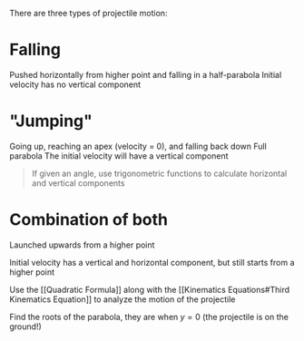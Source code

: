 There are three types of projectile motion:

   

# Falling

Pushed horizontally from higher point and falling in a half-parabola
Initial velocity has no vertical component

# "Jumping"

Going up, reaching an apex (velocity = 0), and falling back down
Full parabola
The initial velocity will have a vertical component

> If given an angle, use trigonometric functions to calculate horizontal and vertical components

# Combination of both

Launched upwards from a higher point

Initial velocity has a vertical and horizontal component, but still starts from a higher point


Use the [[Quadratic Formula]] along with the [[Kinematics Equations#Third Kinematics Equation]] to analyze the motion of the projectile

Find the roots of the parabola, they are when $y = 0$ (the projectile is on the ground!)
